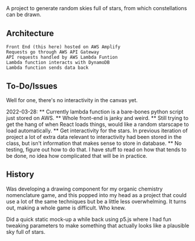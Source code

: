 ##
A project to generate random skies full of stars, from which constellations can be drawn.

## Architecture
    Front End (this here) hosted on AWS Amplify
    Requests go through AWS API Gateway
    API requests handled by AWS Lambda Funtion
    Lambda function interacts with DynamoDB
    Lambda function sends data back

## To-Do/Issues
Well for one, there's no interactivity in the canvas yet.

2022-03-28:
    ** Currently lambda function is a bare-bones python script just stored on AWS.
    ** Whole front-end is janky and weird.
    ** Still trying to get the hang of when React loads things, would like a random starscape to load automatically.
    ** Get interactivity for the stars.
        In previous iteration of project a lot of extra data relevant to interactivity had been stored in the class, but isn't information that makes sense to store in database.
    ** No testing, figure out how to do that.  I have stuff to read on how that tends to be done, no idea how complicated that will be in practice.

## History
Was developing a drawing component for my organic chemistry nomenclature game, and this popped into my head as a project that could use a lot of the same techniques but be a little less overwhelming.  It turns out, making a whole game is difficult.  Who knew.

Did a quick static mock-up a while back using p5.js where I had fun tweaking parameters to make something that actually looks like a plausible sky full of stars.
